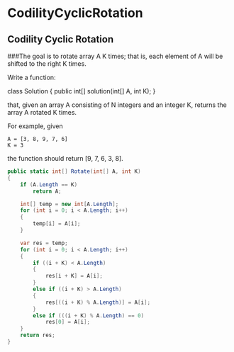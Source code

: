 # CodilityCyclicRotation

## Codility Cyclic Rotation
###The goal is to rotate array A K times; that is, each element of A will be shifted to the right K times.

Write a function:

class Solution { public int[] solution(int[] A, int K); }

that, given an array A consisting of N integers and an integer K, returns the array A rotated K times.

For example, given

    A = [3, 8, 9, 7, 6]
    K = 3
the function should return [9, 7, 6, 3, 8].

```csharp
public static int[] Rotate(int[] A, int K)
{
    if (A.Length == K)
        return A;

    int[] temp = new int[A.Length];
    for (int i = 0; i < A.Length; i++)
    {
        temp[i] = A[i];
    }

    var res = temp;
    for (int i = 0; i < A.Length; i++)
    {
        if ((i + K) < A.Length)
        {
            res[i + K] = A[i];
        }
        else if ((i + K) > A.Length)
        {
            res[((i + K) % A.Length)] = A[i];
        }
        else if (((i + K) % A.Length) == 0)
            res[0] = A[i];
    }
    return res;
}
